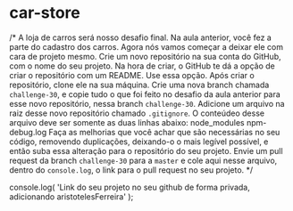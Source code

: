 # car-store

/*
A loja de carros será nosso desafio final. Na aula anterior, você fez a parte
do cadastro dos carros. Agora nós vamos começar a deixar ele com cara de
projeto mesmo.
Crie um novo repositório na sua conta do GitHub, com o nome do seu projeto.
Na hora de criar, o GitHub te dá a opção de criar o repositório com um
README. Use essa opção.
Após criar o repositório, clone ele na sua máquina.
Crie uma nova branch chamada `challenge-30`, e copie tudo o que foi feito no
desafio da aula anterior para esse novo repositório, nessa branch
`challenge-30`.
Adicione um arquivo na raiz desse novo repositório chamado `.gitignore`.
O conteúdeo desse arquivo deve ser somente as duas linhas abaixo:
node_modules
npm-debug.log
Faça as melhorias que você achar que são necessárias no seu código, removendo
duplicações, deixando-o o mais legível possível, e então suba essa alteração
para o repositório do seu projeto.
Envie um pull request da branch `challenge-30` para a `master` e cole aqui
nesse arquivo, dentro do `console.log`, o link para o pull request no seu
projeto.
*/

console.log(
  'Link do seu projeto no seu github de forma privada, adicionando aristotelesFerreira'
);
